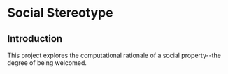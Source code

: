 # Social Stereotype

## Introduction 

This project explores the computational rationale of a social property--the degree of being welcomed. 

